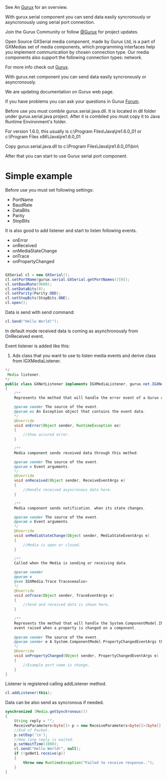 See An [Gurux](http://www.gurux.org/ "Gurux") for an overview.

With gurux.serial component you can send data easily syncronously or asyncronously using serial port connection.

Join the Gurux Community or follow [@Gurux](https://twitter.com/guruxorg "@Gurux") for project updates.

Open Source GXSerial media component, made by Gurux Ltd, is a part of GXMedias set of media components, which programming interfaces help you implement communication by chosen connection type. Our media components also support the following connection types: network.

For more info check out [Gurux](http://www.gurux.org/ "Gurux").

With gurux.net component you can send data easily syncronously or asyncronously.

We are updating documentation on Gurux web page. 

If you have problems you can ask your questions in Gurux [Forum](http://www.gurux.org/forum).

Before use you must combile gurux.serial.java.dll. It is located in dll folder under gurux.serial.java project.
After it is combiled you must copy it to Java Runtime Environment's folder.

For version 1.6.0, this usually is 
c:\Program Files\Java\jre1.6.0_01 or c:\Program Files x86\Java\jre1.6.0_01

Copy gurux.serial.java.dll to c:\Program Files\Java\jre1.6.0_01\bin\ 

After that you can start to use Gurux serial port component.

Simple example
=========================== 
Before use you must set following settings:
* PortName
* BaudRate
* DataBits
* Parity
* StopBits

It is also good to add listener and start to listen following events.
* onError
* onReceived
* onMediaStateChange
* onTrace
* onPropertyChanged
```java

GXSerial cl = new GXSerial();
cl.setPortName(gurux.serial.GXSerial.getPortNames()[0]);
cl.setBaudRate(9600);
cl.setDataBits(8);
cl.setParity(Parity.ODD);
cl.setStopBits(StopBits.ONE);
cl.open();

```

Data is send with send command:

```java
cl.Send("Hello World!");
```
In default mode received data is coming as asynchronously from OnReceived event.

Event listener is added like this:
1. Ads class that you want to use to listen media events and derive class from IGXMediaListener.

```java
*/
 Media listener.
*/
public class GXNetListener implements IGXMediaListener, gurux.net.IGXNetListener
{
	/** 
    Represents the method that will handle the error event of a Gurux component.

    @param sender The source of the event.
    @param ex An Exception object that contains the event data.
    */
    @Override
    void onError(Object sender, RuntimeException ex)
    {
		//Show occured error.
    }

    /** 
    Media component sends received data through this method.

    @param sender The source of the event.
    @param e Event arguments.
    */
    @Override
    void onReceived(Object sender, ReceiveEventArgs e)
    {
		//Handle received asyncronous data here.
    }

    /** 
    Media component sends notification, when its state changes.

    @param sender The source of the event.    
    @param e Event arguments.
    */
    @Override
    void onMediaStateChange(Object sender, MediaStateEventArgs e)
    {
		//Media is open or closed.
    }

    /** 
    Called when the Media is sending or receiving data.

    @param sender
    @param e
    @see IGXMedia.Trace Traceseealso>
    */
    @Override
    void onTrace(Object sender, TraceEventArgs e)
    {
		//Send and received data is shown here.
    }
    
    /** 
    Represents the method that will handle the System.ComponentModel.INotifyPropertyChanged.PropertyChanged
    event raised when a property is changed on a component.
    
    @param sender The source of the event.
    @param sender e A System.ComponentModel.PropertyChangedEventArgs that contains the event data.
    */
    @Override
    void onPropertyChanged(Object sender, PropertyChangedEventArgs e)
    {
		//Example port name is change.
    }      
}

```

Listener is registered calling addListener method.
```java
cl.addListener(this);

```

Data can be also send as syncronous if needed.

```java
synchronized (Media.getSynchronous())
{
    String reply = "";    
    ReceiveParameters<byte[]> p = new ReceiveParameters<byte[]>(byte[].class);    
    //End of Packet.
    p.setEop('\n'); 
    //How long reply is waited.   
    p.setWaitTime(1000);          
    cl.send("Hello World!", null);
    if (!gxNet1.receive(p))
    {
		throw new RuntimeException("Failed to receive response..");
    }
}
```